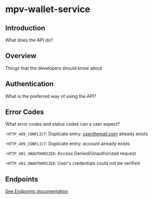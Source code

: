 # mpv-wallet-service

## Introduction

What does the API do?

## Overview

Things that the developers should know about

## Authentication

What is the preferred way of using the API?

## Error Codes

What error codes and status codes can a user expect?

-`HTTP_409_CONFLICT`: Duplicate entry: user@email.com already exists

-`HTTP_409_CONFLICT`: Duplicate entry: account already exists

-`HTTP_401_UNAUTHORIZED`: Access Denied/Unauthorized request 

-`HTTP_401_UNAUTHORIZED`: User's credentials could not be verified 

## Endpoints

[See Endpoints documentation](https://documenter.getpostman.com/view/12015411/2s83zmMhzh)